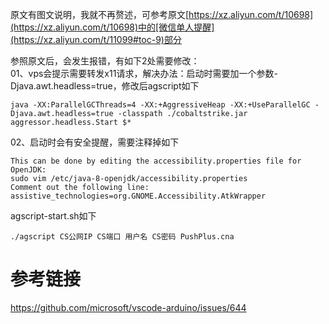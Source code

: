 原文有图文说明，我就不再赘述，可参考原文[https://xz.aliyun.com/t/10698](https://xz.aliyun.com/t/10698)中的[微信单人提醒](https://xz.aliyun.com/t/11099#toc-9)部分

参照原文后，会发生报错，有如下2处需要修改：  
01、vps会提示需要转发x11请求，解决办法：启动时需要加一个参数-Djava.awt.headless=true，修改后agscript如下

```
java -XX:ParallelGCThreads=4 -XX:+AggressiveHeap -XX:+UseParallelGC -Djava.awt.headless=true -classpath ./cobaltstrike.jar aggressor.headless.Start $*
```

02、启动时会有安全提醒，需要注释掉如下

```
This can be done by editing the accessibility.properties file for OpenJDK:
sudo vim /etc/java-8-openjdk/accessibility.properties
Comment out the following line:
assistive_technologies=org.GNOME.Accessibility.AtkWrapper
```

agscript-start.sh如下

```
./agscript CS公网IP CS端口 用户名 CS密码 PushPlus.cna
```

# 参考链接
https://github.com/microsoft/vscode-arduino/issues/644